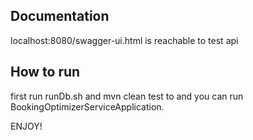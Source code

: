 ## Documentation

localhost:8080/swagger-ui.html is reachable to test api

## How to run
first run runDb.sh and mvn clean test to and you can run BookingOptimizerServiceApplication.

ENJOY!
